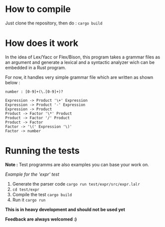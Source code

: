 # How to compile

Just clone the repository, then do : `cargo build`

# How does it work

In the idea of Lex/Yacc or Flex/Bison, this program takes a grammar files as an
argument and generate a lexical and a syntactic analyzer wich can be embedded in
a Rust program.

For now, it handles very simple grammar file which are written as shown below :

```
number : [0-9]+(\.[0-9]+)?

Expression -> Product '\+' Expression
Expression -> Product '-' Expression
Expression -> Product
Product -> Factor '\*' Product
Product -> Factor '/' Product
Product -> Factor
Factor -> '\(' Expression '\)'
Factor -> number

```

# Running the tests

**Note :** Test programms are also examples you can base your work on.

_Example for the 'expr' test_
1. Generate the parser code `cargo run test/expr/src/expr.lalr`
2. `cd test/expr`
3. Compile the test `cargo build`
4. Run it `cargo run`

**This is in heavy development and should not be used yet**

**Feedback are always welcomed :)**
